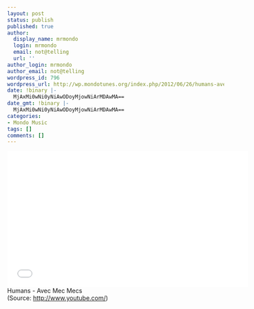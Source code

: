```yaml
---
layout: post
status: publish
published: true
author:
  display_name: mrmondo
  login: mrmondo
  email: not@telling
  url: ''
author_login: mrmondo
author_email: not@telling
wordpress_id: 796
wordpress_url: http://wp.mondotunes.org/index.php/2012/06/26/humans-avec-mec-mecs/
date: !binary |-
  MjAxMi0wNi0yNiAwODoyMjowNiArMDAwMA==
date_gmt: !binary |-
  MjAxMi0wNi0yNiAwODoyMjowNiArMDAwMA==
categories:
- Mondo Music
tags: []
comments: []
---
```

<iframe width="560" height="315" src="//www.youtube.com/embed/PD8WgIvnUIA" frameborder="0"> </iframe>
Humans - Avec Mec Mecs
<div class="attribution">(<span>Source:</span> <a href="http://www.youtube.com/">http://www.youtube.com/</a>)</div>

